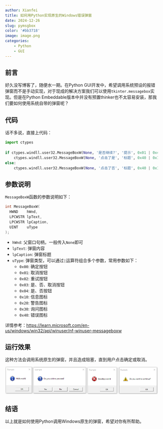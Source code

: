 ```yaml
---
author: Xianfei
title: 如何用Python实现原生的Windows错误弹窗
date: 2024-12-26
slug: pymsgbox
color: '#bb3718'
image: image.png
categories:
    - Python
    - GUI
---
```


## 前言

好久没写博客了，随便水一期。在Python GUI开发中，希望调用系统预设的报错弹窗而不是手动实现，对于现成的解决方案我们可以使用`tkinter.messagebox`实现。但是在Python Embeddable版本中并没有预置thinker也不太容易安装，那我们要如何使用系统自带的弹窗呢？

## 代码

话不多说，直接上代码：

```python
import ctypes

if ctypes.windll.user32.MessageBoxW(None, '是否继续?', '提示', 0x01 | 0x40) == 1:
    ctypes.windll.user32.MessageBoxW(None, '点击了是', '标题', 0x40 | 0x1)
else:
    ctypes.windll.user32.MessageBoxW(None, '点击了否', '标题', 0x40 | 0x1)
```

## 参数说明

`MessageBoxW`函数的参数说明如下：

```c
int MessageBoxW(
  HWND    hWnd,
  LPCWSTR lpText,
  LPCWSTR lpCaption,
  UINT    uType
);
```

- `hWnd`: 父窗口句柄，一般传入`None`即可
- `lpText`: 弹窗内容
- `lpCaption`: 弹窗标题
- `uType`: 弹窗类型，可以通过`|`运算符组合多个参数，常用参数如下：
    - `0x00`: 确定按钮
    - `0x01`: 取消按钮
    - `0x02`: 重试按钮
    - `0x03`: 是、否、取消按钮
    - `0x04`: 是、否按钮
    - `0x10`: 信息图标
    - `0x20`: 警告图标
    - `0x30`: 询问图标
    - `0x40`: 错误图标

详情参考：https://learn.microsoft.com/en-us/windows/win32/api/winuser/nf-winuser-messageboxw

## 运行效果

这种方法会调用系统原生的弹窗，并且造成阻塞，直到用户点击确定或取消。

![alt text](image.png)

## 结语

以上就是如何使用Python调用Windows原生的弹窗，希望对你有所帮助。